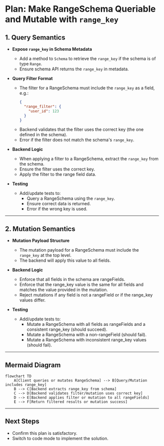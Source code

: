 # Plan: Make RangeSchema Queriable and Mutable with `range_key`

## 1. Query Semantics

- **Expose `range_key` in Schema Metadata**
  - Add a method to `Schema` to retrieve the `range_key` if the schema is of type `Range`.
  - Ensure schema API returns the `range_key` in metadata.

- **Query Filter Format**
  - The filter for a RangeSchema must include the `range_key` as a field, e.g.:
    ```json
    {
      "range_filter": {
        "user_id": 123
      }
    }
    ```
  - Backend validates that the filter uses the correct key (the one defined in the schema).
  - Error if the filter does not match the schema's `range_key`.

- **Backend Logic**
  - When applying a filter to a RangeSchema, extract the `range_key` from the schema.
  - Ensure the filter uses the correct key.
  - Apply the filter to the range field data.

- **Testing**
  - Add/update tests to:
    - Query a RangeSchema using the `range_key`.
    - Ensure correct data is returned.
    - Error if the wrong key is used.

---

## 2. Mutation Semantics

- **Mutation Payload Structure**
  - The mutation payload for a RangeSchema must include the `range_key` at the top level.
  - The backend will apply this value to all fields.

- **Backend Logic**
  - Enforce that all fields in the schema are rangeFields.
  - Enforce that the range_key value is the same for all fields and matches the value provided in the mutation.
  - Reject mutations if any field is not a rangeField or if the range_key values differ.

- **Testing**
  - Add/update tests to:
    - Mutate a RangeSchema with all fields as rangeFields and a consistent range_key (should succeed).
    - Mutate a RangeSchema with a non-rangeField (should fail).
    - Mutate a RangeSchema with inconsistent range_key values (should fail).

---

## Mermaid Diagram

```mermaid
flowchart TD
    A[Client queries or mutates RangeSchema] --> B[Query/Mutation includes range_key]
    B --> C[Backend extracts range_key from schema]
    C --> D[Backend validates filter/mutation uses correct key]
    D --> E[Backend applies filter or mutation to all rangeFields]
    E --> F[Return filtered results or mutation success]
```

---

## Next Steps

- Confirm this plan is satisfactory.
- Switch to code mode to implement the solution.
